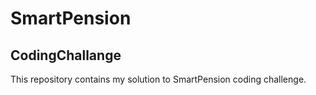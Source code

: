 # SmartPension
## CodingChallange

This repository contains my solution to SmartPension coding challenge.
